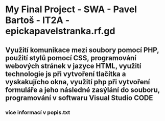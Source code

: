 # My Final Project - SWA - Pavel Bartoš - IT2A - epickapavelstranka.rf.gd
## Využití komunikace mezi soubory pomocí PHP, použití stylů pomocí CSS, programování webových stránek v jazyce HTML, využití technologie js při vytvoření tlačítka a vyskakujícho okna, využití php při vytvoření formuláře a jeho následné zasýlání do souboru, programování v softwaru Visual Studio CODE
### více informací v popis.txt
